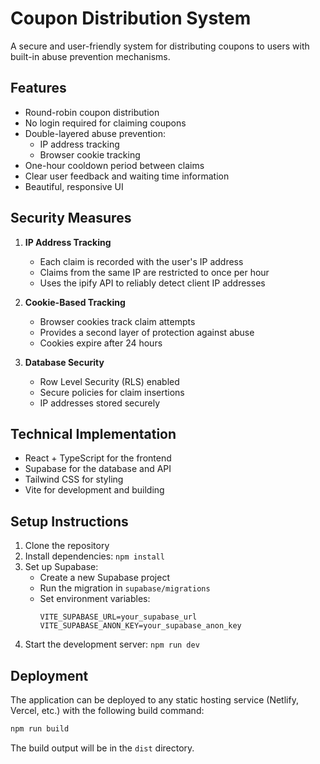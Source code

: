 # Coupon Distribution System

A secure and user-friendly system for distributing coupons to users with built-in abuse prevention mechanisms.

## Features

- Round-robin coupon distribution
- No login required for claiming coupons
- Double-layered abuse prevention:
  - IP address tracking
  - Browser cookie tracking
- One-hour cooldown period between claims
- Clear user feedback and waiting time information
- Beautiful, responsive UI

## Security Measures

1. **IP Address Tracking**
   - Each claim is recorded with the user's IP address
   - Claims from the same IP are restricted to once per hour
   - Uses the ipify API to reliably detect client IP addresses

2. **Cookie-Based Tracking**
   - Browser cookies track claim attempts
   - Provides a second layer of protection against abuse
   - Cookies expire after 24 hours

3. **Database Security**
   - Row Level Security (RLS) enabled
   - Secure policies for claim insertions
   - IP addresses stored securely

## Technical Implementation

- React + TypeScript for the frontend
- Supabase for the database and API
- Tailwind CSS for styling
- Vite for development and building

## Setup Instructions

1. Clone the repository
2. Install dependencies: `npm install`
3. Set up Supabase:
   - Create a new Supabase project
   - Run the migration in `supabase/migrations`
   - Set environment variables:
     ```
     VITE_SUPABASE_URL=your_supabase_url
     VITE_SUPABASE_ANON_KEY=your_supabase_anon_key
     ```
4. Start the development server: `npm run dev`

## Deployment

The application can be deployed to any static hosting service (Netlify, Vercel, etc.) with the following build command:

```bash
npm run build
```

The build output will be in the `dist` directory.